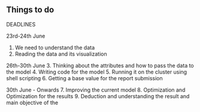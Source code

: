 
## Things to do 


DEADLINES 

23rd-24th June 
1. We need to understand the data
2. Reading the data and its visualization 

26th-30th June
3. Thinking about the attributes and how to pass the data to the model
4. Writing code for the model
5. Running it on the cluster using shell scripting 
6. Getting a base value for the report submission 

30th June - Onwards
7. Improving the current model 
8. Optimization and Optimization for the results
9. Deduction and understanding the result and main objective of the 